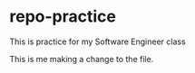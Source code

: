 # repo-practice
This is practice for my Software Engineer class

This is me making a change to the file.